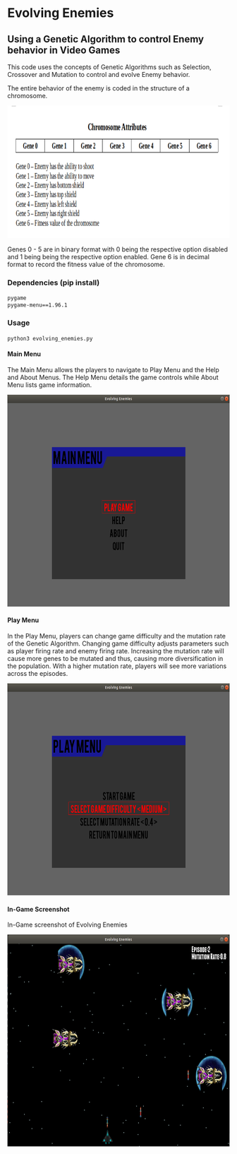 # Evolving Enemies
## Using a Genetic Algorithm to control Enemy behavior in Video Games

This code uses the concepts of Genetic Algorithms such as Selection, Crossover and Mutation to control and evolve Enemy behavior. 

The entire behavior of the enemy is coded in the structure of a chromosome.

<p align="center">
  <img width="650" height="300" src="https://raw.githubusercontent.com/a-dark-wizard/Adaptive-Gameplay/master/Images/Chromosome_Attributes.png" alt="Chromosome Attributes">
</p>


Genes 0 - 5 are in binary format with 0 being the respective option disabled and 1 being being the respective option enabled.
Gene 6 is in decimal format to record the fitness value of the chromosome.

### Dependencies (pip install)
```
pygame
pygame-menu==1.96.1
```
### Usage

```
python3 evolving_enemies.py
```
#### Main Menu

The Main Menu allows the players to navigate to Play Menu and the Help and About Menus. The Help Menu details the game controls while About Menu lists game information.

<p align="center">
  <img width="640" height="480" src="https://raw.githubusercontent.com/a-dark-wizard/Adaptive-Gameplay/master/Images/Main_Menu.png" alt="Main Menu">
</p>

#### Play Menu

In the Play Menu, players can change game difficulty and the mutation rate of the Genetic Algorithm. Changing game difficulty adjusts parameters such as player firing rate and enemy firing rate. Increasing the mutation rate will cause more genes to be mutated and thus, causing more diversification in the population. With a higher mutation rate, players will see more variations across the episodes.

<p align="center">
  <img width="640" height="480" src="https://raw.githubusercontent.com/a-dark-wizard/Adaptive-Gameplay/master/Images/Play_Menu.png" alt="Play Menu">
</p>


#### In-Game Screenshot

In-Game screenshot of Evolving Enemies

<p align="center">
  <img width="640" height="480" src="https://raw.githubusercontent.com/a-dark-wizard/Adaptive-Gameplay/master/Images/Game_Screenshot.png" alt="Game Screenshot">
</p>
